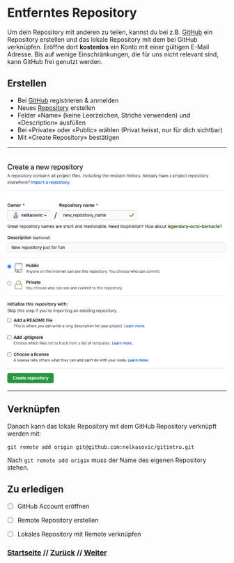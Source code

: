 # Entferntes Repository

Um dein Repository mit anderen zu teilen, kannst du bei z.B. [GitHub](https://github.com) ein Repository erstellen und das lokale Repository mit dem bei GitHub verknüpfen. Eröffne dort **kostenlos** ein Konto mit einer gültigen E-Mail Adresse. Bis auf wenige Einschränkungen, die für uns nicht relevant sind, kann GitHub frei genutzt werden. 

## Erstellen 
-   Bei [GitHub](https://github.com) registrieren & anmelden 
-   Neues [Repository](https://github.com/new) erstellen
-   Felder «Name» (keine Leerzeichen, Striche verwenden) und «Description» ausfüllen
-   Bei «Private» oder «Public» wählen (Privat heisst, nur für dich sichtbar)
-   Mit «Create Repository» bestätigen 

---

![GitHub create repository](./assets/images/git_create_repo.png)

---


## Verknüpfen

Danach kann das lokale Repository mit dem GitHub Repository verknüpft werden mit:

```
git remote add origin git@github.com:nelkasovic/gitintro.git
```

Nach `git remote add origin` muss der Name des eigenen Repository stehen.


## Zu erledigen
- [ ] GitHub Account eröffnen
- [ ] Remote Repository erstellen
- [ ] Lokales Repository mit Remote verknüpfen


### [Startseite](index.md) // [Zurück](init.md) // [Weiter](echo.md)
